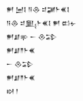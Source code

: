 <div class='block'>
<div class='line'>𒂍 𒅁𒋙 𒀀𒁲 𒄑𒃡𒈨𒌍𒋙</div>
<div class='line'>𒀀𒁲 𒄑𒅅𒈨𒌍𒋙 𒂍 𒆗𒉡</div>
<div class='line'>𒂍𒋗𒉀 𒀸 𒊮𒁉</div>
<div class='line'>𒂍𒋗𒈫𒈨𒌍</div>
<div class='line'>𒀸 𒊮𒁉</div>
<div class='line'>𒂍𒋗𒈫𒈨𒌍</div>
<div class='line'>𒊭 𒁹</div>
</div>